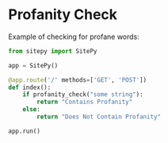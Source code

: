 # Profanity Check

Example of checking for profane words:

```python
from sitepy import SitePy

app = SitePy()

@app.route('/' methods=['GET', 'POST'])
def index():
    if profanity_check("some string"):
        return "Contains Profanity"
    else:
        return "Does Not Contain Profanity"

app.run()
```